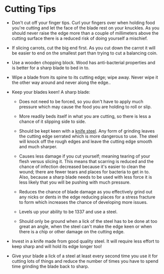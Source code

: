 # Cutting Tips

* Don't cut off your finger tips. Curl your fingers over when holding food
you're cutting and let the face of the blade rest on your knuckles. As you
should never raise the edge more than a couple of millimeters above the
cutting surface there is a reduced risk of doing yourself a mischief.

* If slicing carrots, cut the big end first. As you cut down the carrot it
will be easier to end on the smallest part than trying to cut a balancing
coin. 

* Use a wooden chopping block. Wood has anti-bacterial properties and is
better for a sharp blade to bed in to.

* Wipe a blade from its spine to its cutting edge; wipe away. Never wipe it the
other way around and never along the edge..

* Keep your blades keen! A sharp blade:

    * Does not need to be forced, so you don't have to apply much pressure
    which may cause the food you are holding to roll or slip.

    * More readily beds itself in what you are cutting, so there is less
    a chance of it slipping side to side.

    * Should be kept keen with a [knife steel](https://en.wikipedia.org/wiki/Honing_steel).
    Any form of grinding leaves the cutting edge serrated which is more
    dangerous to use. The steel will knock off the rough edges and leave the
    cutting edge smooth and much sharper. 

    * Causes less damage if you cut yourself; meaning tearing of your flesh
    versus slicing it. This means that scarring is reduced and the chance
    of infection decreased because it's easier to clean the wound; there are
    fewer tears and places for bacteria to get in to. Also, because a sharp
    blade needs to be used with less force it is less likely that you will be
    pushing with much pressure.

    * Reduces the chance of blade damage as you effectively grind out any
    nicks or dents in the edge reducing places for a stress fracture to form
    which increases the chance of developing more issues.

    * Levels up your ability to be 1337 and use a steel.

    * Should only be ground when a lick of the steel has to be done at
    too great an angle, when the steel can't make the edge keen or when
    there is a chip or other damage on the cutting edge.

* Invest in a knife made from good quality steel. It will require less effort
to keep sharp and will hold its edge longer too!

* Give your blade a lick of a steel at least every second time you use it for
cutting lots of things and reduce the number of times you have to spend time
grinding the blade back to sharp.


